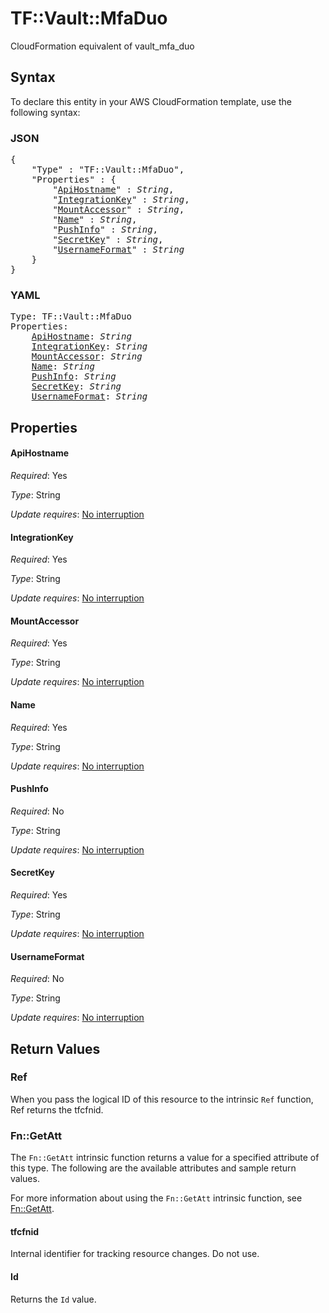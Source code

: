# TF::Vault::MfaDuo

CloudFormation equivalent of vault_mfa_duo

## Syntax

To declare this entity in your AWS CloudFormation template, use the following syntax:

### JSON

<pre>
{
    "Type" : "TF::Vault::MfaDuo",
    "Properties" : {
        "<a href="#apihostname" title="ApiHostname">ApiHostname</a>" : <i>String</i>,
        "<a href="#integrationkey" title="IntegrationKey">IntegrationKey</a>" : <i>String</i>,
        "<a href="#mountaccessor" title="MountAccessor">MountAccessor</a>" : <i>String</i>,
        "<a href="#name" title="Name">Name</a>" : <i>String</i>,
        "<a href="#pushinfo" title="PushInfo">PushInfo</a>" : <i>String</i>,
        "<a href="#secretkey" title="SecretKey">SecretKey</a>" : <i>String</i>,
        "<a href="#usernameformat" title="UsernameFormat">UsernameFormat</a>" : <i>String</i>
    }
}
</pre>

### YAML

<pre>
Type: TF::Vault::MfaDuo
Properties:
    <a href="#apihostname" title="ApiHostname">ApiHostname</a>: <i>String</i>
    <a href="#integrationkey" title="IntegrationKey">IntegrationKey</a>: <i>String</i>
    <a href="#mountaccessor" title="MountAccessor">MountAccessor</a>: <i>String</i>
    <a href="#name" title="Name">Name</a>: <i>String</i>
    <a href="#pushinfo" title="PushInfo">PushInfo</a>: <i>String</i>
    <a href="#secretkey" title="SecretKey">SecretKey</a>: <i>String</i>
    <a href="#usernameformat" title="UsernameFormat">UsernameFormat</a>: <i>String</i>
</pre>

## Properties

#### ApiHostname

_Required_: Yes

_Type_: String

_Update requires_: [No interruption](https://docs.aws.amazon.com/AWSCloudFormation/latest/UserGuide/using-cfn-updating-stacks-update-behaviors.html#update-no-interrupt)

#### IntegrationKey

_Required_: Yes

_Type_: String

_Update requires_: [No interruption](https://docs.aws.amazon.com/AWSCloudFormation/latest/UserGuide/using-cfn-updating-stacks-update-behaviors.html#update-no-interrupt)

#### MountAccessor

_Required_: Yes

_Type_: String

_Update requires_: [No interruption](https://docs.aws.amazon.com/AWSCloudFormation/latest/UserGuide/using-cfn-updating-stacks-update-behaviors.html#update-no-interrupt)

#### Name

_Required_: Yes

_Type_: String

_Update requires_: [No interruption](https://docs.aws.amazon.com/AWSCloudFormation/latest/UserGuide/using-cfn-updating-stacks-update-behaviors.html#update-no-interrupt)

#### PushInfo

_Required_: No

_Type_: String

_Update requires_: [No interruption](https://docs.aws.amazon.com/AWSCloudFormation/latest/UserGuide/using-cfn-updating-stacks-update-behaviors.html#update-no-interrupt)

#### SecretKey

_Required_: Yes

_Type_: String

_Update requires_: [No interruption](https://docs.aws.amazon.com/AWSCloudFormation/latest/UserGuide/using-cfn-updating-stacks-update-behaviors.html#update-no-interrupt)

#### UsernameFormat

_Required_: No

_Type_: String

_Update requires_: [No interruption](https://docs.aws.amazon.com/AWSCloudFormation/latest/UserGuide/using-cfn-updating-stacks-update-behaviors.html#update-no-interrupt)

## Return Values

### Ref

When you pass the logical ID of this resource to the intrinsic `Ref` function, Ref returns the tfcfnid.

### Fn::GetAtt

The `Fn::GetAtt` intrinsic function returns a value for a specified attribute of this type. The following are the available attributes and sample return values.

For more information about using the `Fn::GetAtt` intrinsic function, see [Fn::GetAtt](https://docs.aws.amazon.com/AWSCloudFormation/latest/UserGuide/intrinsic-function-reference-getatt.html).

#### tfcfnid

Internal identifier for tracking resource changes. Do not use.

#### Id

Returns the <code>Id</code> value.

